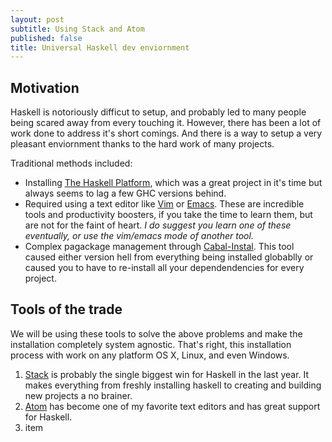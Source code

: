 ```yaml
---
layout: post
subtitle: Using Stack and Atom
published: false
title: Universal Haskell dev enviornment
---
```


## Motivation
Haskell is notoriously difficut to setup, and probably led to many people being scared away from every touching it. However, there has been a lot of work done to address it's short comings. And there is a way to setup a very pleasant enviornment thanks to the hard work of many projects.

Traditional methods included:
* Installing [The Haskell Platform](https://www.haskell.org/platform/), which was a great project in it's time but always seems to lag a few GHC versions behind.
* Required using a text editor like [Vim](http://www.vim.org/) or [Emacs](https://www.gnu.org/software/emacs/). These are incredible tools and productivity boosters, if you take the time to learn them, but are not for the faint of heart. *I do suggest you learn one of these eventually, or use the vim/emacs mode of another tool.*
* Complex pagackage management through [Cabal-Instal](https://wiki.haskell.org/Cabal-Install). This tool caused either version hell from everything being installed globablly or caused you to have to re-install all your dependendencies for every project.

## Tools of the trade
We will be using these tools to solve the above problems and make the installation completely system agnostic. That's right, this installation process with work on any platform OS X, Linux, and even Windows.
1. [Stack](http://docs.haskellstack.org/) is probably the single biggest win for Haskell in the last year. It makes everything from freshly installing haskell to creating and building new projects a no brainer.
2. [Atom](https://atom.io/) has become one of my favorite text editors and has great support for Haskell.
3. item


